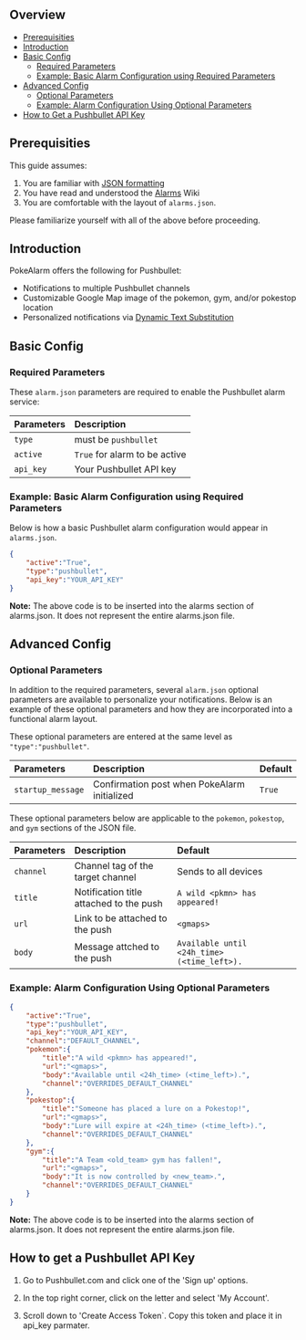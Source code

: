 ## Overview
* [Prerequisities](#prerequisities)
* [Introduction](#introduction)
* [Basic Config](#basic-config)
  * [Required Parameters](#required-parameters)
  * [Example: Basic Alarm Configuration using Required Parameters](#example-basic-alarm-configuration-using-required-parameters)
* [Advanced Config](#advanced-config)
  * [Optional Parameters](#optional-parameters)
  * [Example: Alarm Configuration Using Optional Parameters](#example-alarm-configuration-using-optional-parameters)
* [How to Get a Pushbullet API Key](#how-to-get-a-pushbullet-api-key)


## Prerequisities
This guide assumes: 

1. You are familiar with [JSON formatting](http://www.w3schools.com/json/default.asp)
2. You have read and understood the [Alarms](https://github.com/kvangent/PokeAlarm/wiki/Alarms) Wiki
3. You are comfortable with the layout of `alarms.json`.

Please familiarize yourself with all of the above before proceeding.

## Introduction

PokeAlarm offers the following for Pushbullet:

* Notifications to multiple Pushbullet channels
* Customizable Google Map image of the pokemon, gym, and/or pokestop location
* Personalized notifications via [Dynamic Text Substitution](Dynamic-Text-Substitution)

## Basic Config

### Required Parameters
These `alarm.json` parameters are required to enable the Pushbullet alarm service:

| Parameters     | Description                            |
|:-------------- |:---------------------------------------|
|`type`          | must be `pushbullet`                   |
|`active`        |`True` for alarm to be active           |
|`api_key`       | Your Pushbullet API key                |

### Example: Basic Alarm Configuration using Required Parameters
Below is how a basic Pushbullet alarm configuration would appear in `alarms.json`.
```json
{
	"active":"True",
	"type":"pushbullet",
	"api_key":"YOUR_API_KEY"
}
```
**Note:** The above code is to be inserted into the alarms section of alarms.json. It does not represent the entire alarms.json file.

## Advanced Config

### Optional Parameters
In addition to the required parameters, several `alarm.json` optional parameters are available to personalize your notifications.  Below is an example of these optional parameters and how they are incorporated into a functional alarm layout.


These optional parameters are entered at the same level as `"type":"pushbullet"`.

| Parameters         | Description                                                | Default                      |
|:-------------------|:-----------------------------------------------------------|:-----------------------------|
| `startup_message`  | Confirmation post when PokeAlarm initialized               | `True`                       |

These optional parameters below are applicable to the `pokemon`, `pokestop`, and `gym` sections of the JSON file.

| Parameters     | Description                                       | Default                                       |
|:-------------- |:--------------------------------------------------|:----------------------------------------------|
|`channel`       | Channel tag of the target channel                 | Sends to all devices                          |
|`title`         | Notification title  attached to the push          | `A wild <pkmn> has appeared!`                 |
|`url`           | Link to be attached to the push                   | `<gmaps>`                                     |
|`body`          | Message attched to the push                       | `Available until <24h_time> (<time_left>).`   |                                  

### Example: Alarm Configuration Using Optional Parameters
```json
{
	"active":"True",
	"type":"pushbullet",
	"api_key":"YOUR_API_KEY",
	"channel":"DEFAULT_CHANNEL",
	"pokemon":{
		"title":"A wild <pkmn> has appeared!",
		"url":"<gmaps>",
		"body":"Available until <24h_time> (<time_left>).",
		"channel":"OVERRIDES_DEFAULT_CHANNEL"
	},
	"pokestop":{
		"title":"Someone has placed a lure on a Pokestop!",
		"url":"<gmaps>",
		"body":"Lure will expire at <24h_time> (<time_left>).",
		"channel":"OVERRIDES_DEFAULT_CHANNEL"
	},
	"gym":{
		"title":"A Team <old_team> gym has fallen!",
		"url":"<gmaps>",
		"body":"It is now controlled by <new_team>.",
		"channel":"OVERRIDES_DEFAULT_CHANNEL"
	}
}
```
**Note:** The above code is to be inserted into the alarms section of alarms.json. It does not represent the entire alarms.json file.

## How to get a Pushbullet API Key

1. Go to Pushbullet.com and click one of the 'Sign up' options.

2. In the top right corner, click on the letter and select 'My Account'.

3. Scroll down to 'Create Access Token`. Copy this token and place it in api_key parmater. 
